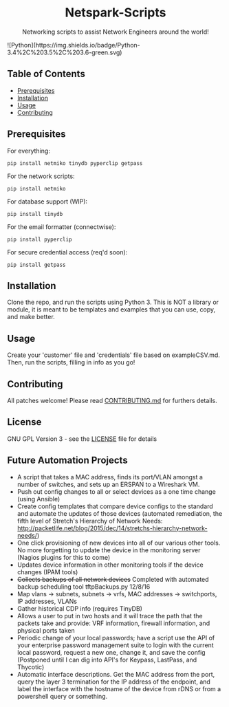 <h1 align="center">Netspark-Scripts</h1>

<p align="center">Networking scripts to assist Network Engineers around the world!</p>
![Python](https://img.shields.io/badge/Python-3.4%2C%203.5%2C%203.6-green.svg)

## Table of Contents

- [Prerequisites](#prerequisites)
- [Installation](#installation)
- [Usage](#usage)
- [Contributing](#contributing)

## Prerequisites

For everything:

```pip install netmiko tinydb pyperclip getpass```

For the network scripts:

```pip install netmiko```

For database support (WIP):

```pip install tinydb```

For the email formatter (connectwise):

```pip install pyperclip```

For secure credential access (req'd soon):

```pip install getpass```

## Installation

Clone the repo, and run the scripts using Python 3. This is NOT a library or module, it is meant to be templates and examples that you can use, copy, and make better.

## Usage

Create your 'customer' file and 'credentials' file based on exampleCSV.md. Then, run the scripts, filling in info as you go!

## Contributing

All patches welcome! Please read [CONTRIBUTING.md](https://github.com/admiralspark/netspark-scripts/CONTRIBUTING.md) for furthers details.

## License

GNU GPL Version 3 - see the [LICENSE](https://github.com/admiralspark/NetSpark-Scripts/blob/master/LICENSE) file for details

## Future Automation Projects
+ A script that takes a MAC address, finds its port/VLAN amongst a number of switches, and sets up an ERSPAN to a Wireshark VM.
+ Push out config changes to all or select devices as a one time change (using Ansible)
+ Create config templates that compare device configs to the standard and automate the updates of those devices (automated remediation, the fifth level of Stretch's Hierarchy of Network Needs: http://packetlife.net/blog/2015/dec/14/stretchs-hierarchy-network-needs/)
+ One click provisioning of new devices into all of our various other tools. No more forgetting to update the device in the monitoring server (Nagios plugins for this to come)
+ Updates device information in other monitoring tools if the device changes (IPAM tools)
+ ~~Collects backups of all network devices~~ Completed with automated backup scheduling tool tftpBackups.py 12/8/16
+ Map vlans -> subnets, subnets -> vrfs, MAC addresses -> switchports, IP addresses, VLANs
+ Gather historical CDP info (requires TinyDB)
+ Allows a user to put in two hosts and it will trace the path that the packets take and provide: VRF information, firewall information, and physical ports taken
+ Periodic change of your local passwords; have a script use the API of your enterprise password management suite to login with the current local password, request a new one, change it, and save the config (Postponed until I can dig into API's for Keypass, LastPass, and Thycotic)
+ Automatic interface descriptions. Get the MAC address from the port, query the layer 3 termination for the IP address of the endpoint, and label the interface with the hostname of the device from rDNS or from a powershell query or something.
